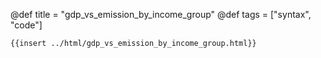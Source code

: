 
@def title = "gdp_vs_emission_by_income_group"
@def tags = ["syntax", "code"]

~~~
{{insert ../html/gdp_vs_emission_by_income_group.html}}
~~~
